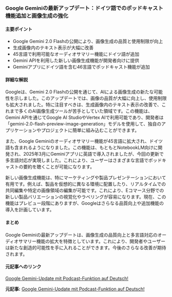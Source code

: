 ### Google Geminiの最新アップデート：ドイツ語でのポッドキャスト機能追加と画像生成の強化

#### 主要ポイント
- Google Gemini 2.0 Flashの公開により、画像生成の品質と使用制限が向上
- 生成画像内のテキスト表示が大幅に改善
- 45言語で利用可能なオーディオサマリー機能にドイツ語が追加
- Gemini APIを利用した新しい画像生成機能が開発者向けに提供
- Geminiアプリにドイツ語を含む46言語でポッドキャスト機能が追加

#### 詳細な解説

Googleは、Gemini 2.0 Flashの公開を通じて、AIによる画像生成の新たな可能性を示しました。このアップデートでは、画像の品質が大幅に向上し、使用制限も拡大されました。特に注目すべきは、生成画像内のテキスト表示の改善で、これまで多くのAI画像生成ツールが苦手としていた領域です。この機能は、Gemini APIを通じてGoogle AI StudioやVertex AIで利用可能であり、開発者は「gemini-2.0-flash-preview-image-generation」モデルを使用して、独自のアプリケーションやプロジェクトに簡単に組み込むことができます。

また、Google Geminiのオーディオサマリー機能が45言語に拡大され、ドイツ語も含まれるようになりました。この機能は、もともとNotebookLM向けに開発され、2025年3月にGeminiアプリに英語で導入されましたが、今回の更新で多言語対応が実現しました。これにより、ユーザーはさまざまな言語でポッドキャストの要約を聴くことが可能になります。

新しい画像生成機能は、特にマーケティングや製品プレゼンテーションにおいて有用です。例えば、製品を仮想的に異なる環境に配置したり、リアルタイムでの共同編集や特定の画像領域の編集が可能です。これにより、Eコマース分野での新しい製品バリエーションの視覚化やラベリングが容易になります。現在、この機能はプレビュー段階にありますが、Googleはさらなる品質向上や追加機能の導入を計画しています。

#### まとめ
Google Geminiの最新アップデートは、画像生成の品質向上と多言語対応のオーディオサマリー機能の拡大を特徴としています。これにより、開発者やユーザーは新たな創造的可能性を手に入れることができます。今後のさらなる改善が期待されます。

#### 元記事へのリンク
[Google Gemini-Update mit Podcast-Funktion auf Deutsch!](リンク先URL)

**元記事:** [Google Gemini-Update mit Podcast-Funktion auf Deutsch!](https://www.go2android.de/google-gemini-update-mit-podcast-funktion-auf-deutsch)